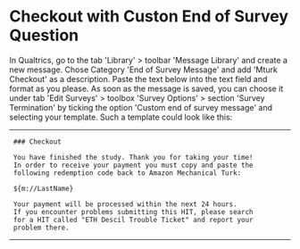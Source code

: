 # Checkout with Custon End of Survey Question

In Qualtrics, go to the tab 'Library' > toolbar 'Message Library' and create a new message. 
Chose Category 'End of Survey Message' and add 'Mturk Checkout' as a description.
Paste the text below into the text field and format as you please. As soon as the message 
is saved, you can choose it under tab 'Edit Surveys' > toolbox 'Survey Options' > section
'Survey Termination' by ticking the option 'Custom end of survey message' and selecting
your template. Such a template could look like this:

--- 

     ### Checkout

     You have finished the study. Thank you for taking your time! 
     In order to receive your payment you must copy and paste the 
     following redemption code back to Amazon Mechanical Turk:

     ${m://LastName}

     Your payment will be processed within the next 24 hours. 
     If you encounter problems submitting this HIT, please search 
     for a HIT called "ETH Descil Trouble Ticket" and report your 
	 problem there.

---